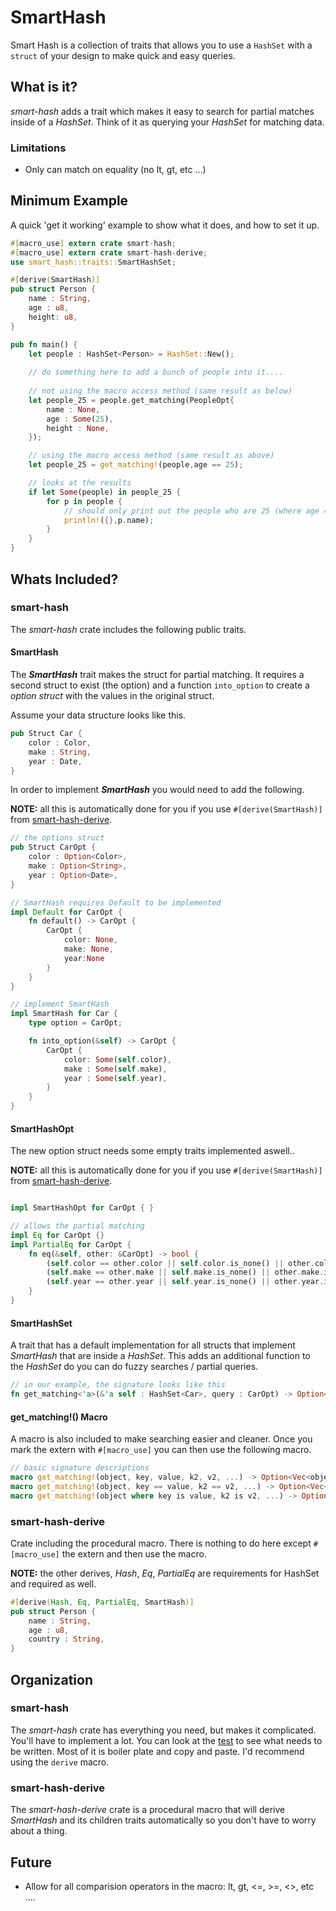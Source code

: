 # SmartHash
Smart Hash is a collection of traits that allows you to use a `HashSet` with a `struct` of your design to make quick and easy queries.

## What is it?

_smart-hash_ adds a trait which makes it easy to search for partial matches inside of a _HashSet_. Think of it as querying your _HashSet_ for matching data.

### Limitations

- Only can match on equality (no lt, gt, etc ...)

## Minimum Example

A quick 'get it working' example to show what it does, and how to set it up.

```rust
#[macro_use] extern crate smart-hash;
#[macro_use] extern crate smart-hash-derive;
use smart_hash::traits::SmartHashSet;

#[derive(SmartHash)]
pub struct Person {
    name : String,
    age : u8,
    height: u8,
}

pub fn main() {
    let people : HashSet<Person> = HashSet::New();
    
    // do something here to add a bunch of people into it....
    
    // not using the macro access method (same result as below)
    let people_25 = people.get_matching(PeopleOpt{
        name : None,
        age : Some(25),
        height : None,
    });

    // using the macro access method (same result as above)
    let people_25 = get_matching!(people,age == 25);

    // looks at the results
    if let Some(people) in people_25 {
        for p in people {
            // should only print out the people who are 25 (where age == 25)
            println!({},p.name);
        }
    }
}
```
## Whats Included?

### smart-hash

The _smart-hash_ crate includes the following public traits.

#### SmartHash

The ***SmartHash*** trait makes the struct for partial matching. It requires a second struct to exist (the option) and a function `into_option` to create a _option struct_ with the values in the original struct.

Assume your data structure looks like this.

```rust
pub Struct Car {
    color : Color,
    make : String,
    year : Date,
}
```

In order to implement ***SmartHash*** you would need to add the following. 

**NOTE:** all this is automatically done for you if you use `#[derive(SmartHash)]` from [smart-hash-derive]().

```rust
// the options struct
pub Struct CarOpt {
    color : Option<Color>,
    make : Option<String>,
    year : Option<Date>,
}

// SmartHash requires Default to be implemented
impl Default for CarOpt {
    fn default() -> CarOpt {
        CarOpt { 
            color: None, 
            make: None, 
            year:None 
        }
    }
}

// implement SmartHash
impl SmartHash for Car {
    type option = CarOpt;

    fn into_option(&self) -> CarOpt {
        CarOpt {
            color: Some(self.color),
            make : Some(self.make),
            year : Some(self.year),
        }
    }
}
```

#### SmartHashOpt

The new option struct needs some empty traits implemented aswell..

**NOTE:** all this is automatically done for you if you use `#[derive(SmartHash)]` from [smart-hash-derive]().

```rust

impl SmartHashOpt for CarOpt { }

// allows the partial matching
impl Eq for CarOpt {}
impl PartialEq for CarOpt {
    fn eq(&self, other: &CarOpt) -> bool {
        (self.color == other.color || self.color.is_none() || other.color.is_none()) &&
        (self.make == other.make || self.make.is_none() || other.make.is_none()) &&
        (self.year == other.year || self.year.is_none() || other.year.is_none())
    }
}

```

#### SmartHashSet

A trait that has a default implementation for all structs that implement _SmartHash_ that are inside a _HashSet_. This adds an additional function to the _HashSet_ do you can do fuzzy searches / partial queries.

```rust
// in our example, the signature looks like this
fn get_matching<'a>(&'a self : HashSet<Car>, query : CarOpt) -> Option<Vec<&'a Car>>
```

#### get_matching!() Macro

A macro is also included to make searching easier and cleaner. Once you mark the extern with `#[macro_use]` you can then use the following macro.

```rust
// basic signature descriptions
macro get_matching!(object, key, value, k2, v2, ...) -> Option<Vec<object_member>>;
macro get_matching!(object, key == value, k2 == v2, ...) -> Option<Vec<object_member>>;
macro get_matching!(object where key is value, k2 is v2, ...) -> Option<Vec<object_member>>;
```

### smart-hash-derive

Crate including the procedural macro. There is nothing to do here except `#[macro_use]` the extern and then use the macro.

**NOTE:** the other derives, _Hash_, _Eq_, _PartialEq_ are requirements for HashSet and required as well.

```rust
#[derive(Hash, Eq, PartialEq, SmartHash)]
pub struct Person {
    name : String,
    age : u8,
    country : String,
}
```

## Organization

### smart-hash

The _smart-hash_ crate has everything you need, but makes it complicated. You'll have to implement a lot. You can look at the [test](smart-hash/tests.basic) to see what needs to be written. Most of it is boiler plate and copy and paste. I'd recommend using the `derive` macro.

### smart-hash-derive

The _smart-hash-derive_ crate is a procedural macro that will derive _SmartHash_ and its children traits automatically so you don't have to worry about a thing.

## Future

- Allow for all comparision operators in the macro: lt, gt, <=, >=, <>, etc ....

